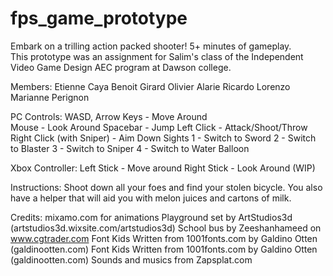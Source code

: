 # fps_game_prototype

Embark on a trilling action packed shooter! 5+ minutes of gameplay.  
This prototype was an assignment for Salim's class of the Independent Video Game Design AEC program at Dawson college.

Members:
Etienne Caya
Benoit Girard
Olivier Alarie 
Ricardo Lorenzo
Marianne Perignon

PC Controls: 
WASD, Arrow Keys - Move Around  
Mouse - Look Around
Spacebar - Jump
Left Click - Attack/Shoot/Throw
Right Click (with Sniper) - Aim Down Sights
1 - Switch to Sword
2 - Switch to Blaster
3 - Switch to Sniper
4 - Switch to Water Balloon

Xbox Controller:
Left Stick - Move around
Right Stick - Look Around
(WIP)

Instructions: 
Shoot down all your foes and find your stolen bicycle. You also have a helper that will aid you with melon juices and cartons of milk.

Credits:
mixamo.com for animations
Playground set by ArtStudios3d (artstudios3d.wixsite.com/artstudios3d)
School bus by Zeeshanhameed on www.cgtrader.com
Font Kids Written from 1001fonts.com by Galdino Otten (galdinootten.com)
Font Kids Written from 1001fonts.com by Galdino Otten (galdinootten.com)
Sounds and musics from Zapsplat.com